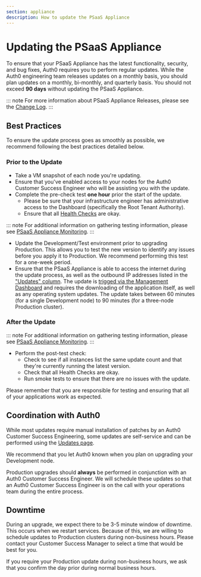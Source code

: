 ```yaml
---
section: appliance
description: How to update the PSaaS Appliance
---
```


# Updating the PSaaS Appliance

To ensure that your PSaaS Appliance has the latest functionality, security, and bug fixes, Auth0 requires you to perform regular updates. While the Auth0 engineering team releases updates on a monthly basis, you should plan updates on a monthly, bi-monthly, and quarterly basis. You should not exceed **90 days** without updating the PSaaS Appliance.

::: note
For more information about PSaaS Appliance Releases, please see the [Change Log](https://auth0.com/changelog/appliance).
:::

## Best Practices

To ensure the update process goes as smoothly as possible, we recommend following the best practices detailed below.

### Prior to the Update

* Take a VM snapshot of each node you're updating.
* Ensure that you've enabled access to your nodes for the Auth0 Customer Success Engineer who will be assisting you with the update.
* Complete the pre-check test **one hour** prior the start of the update.
  * Please be sure that your infrastructure engineer has administrative access to the Dashboard (specifically the Root Tenant Authority).
  * Ensure that all [Health Checks](/appliance/dashboard/troubleshoot#health-check) are okay.

::: note
For additional information on gathering testing information, please see [PSaaS Appliance Monitoring](/appliance/monitoring).
:::

* Update the Development/Test environment prior to upgrading Production. This allows you to test the new version to identify any issues before you apply it to Production. We recommend performing this test for a one-week period.
* Ensure that the PSaaS Appliance is able to access the internet during the update process, as well as the outbound IP addresses listed in the ["Updates" column](/appliance/infrastructure/ip-domain-port-list#external-connectivity). The update is [trigged via the Management Dashboard](/appliance/dashboard/updates) and requires the downloading of the application itself, as well as any operating system updates. The update takes between 60 minutes (for a single Development node) to 90 minutes (for a three-node Production cluster).

### After the Update

::: note
For additional information on gathering testing information, please see [PSaaS Appliance Monitoring](/appliance/monitoring).
:::

* Perform the post-test check:
  * Check to see if all instances list the same update count and that they're currently running the latest version.
  * Check that all Health Checks are okay.
  * Run smoke tests to ensure that there are no issues with the update.

Please remember that you are responsible for testing and ensuring that all of your applications work as expected.

## Coordination with Auth0

While most updates require manual installation of patches by an Auth0 Customer Success Engineering, some updates are self-service and can be performed using the [Updates page](/appliance/dashboard/updates).

We recommend that you let Auth0 known when you plan on upgrading your Development node.

Production upgrades should **always** be performed in conjunction with an Auth0 Customer Success Engineer. We will schedule these updates so that an Auth0 Customer Success Engineer is on the call with your operations team during the entire process.

## Downtime

During an upgrade, we expect there to be 3-5 minute window of downtime. This occurs when we restart services. Because of this, we are willing to schedule updates to Production clusters during non-business hours. Please contact your Customer Success Manager to select a time that would be best for you.

If you require your Production update during non-business hours, we ask that you confirm the day prior during normal business hours.
